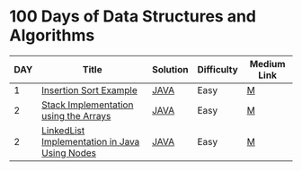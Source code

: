 # 100 Days of Data Structures and Algorithms

| DAY |             Title                   | Solution | Difficulty | Medium Link |
|-----| ------------------------------------| -------- | ---------- | ----------- |
| 1 |[Insertion Sort Example](https://en.wikipedia.org/wiki/Insertion_sort) | [JAVA](https://github.com/lavanganji/AlgorithmsMadeEasy/blob/master/src/org.lkg.ds/StackArray.java)|Easy|[M](https://medium.com/csinterviewprep/day-0-stacks-2188bef60bca) |
| 2 |[Stack Implementation using the Arrays](https://en.wikipedia.org/wiki/Stack_(abstract_data_type)) | [JAVA](https://github.com/lavanganji/AlgorithmsMadeEasy/blob/master/src/org.lkg.ds/StackArray.java)|Easy|[M](https://medium.com/csinterviewprep/day-0-stacks-2188bef60bca) |
| 2 |[LinkedList Implementation in Java Using Nodes](https://en.wikipedia.org/wiki/Linked_list) | [JAVA](https://github.com/lavanganji/AlgorithmsMadeEasy/blob/master/src/org.lkg.ds/LinkedListImplementation.java)|Easy|[M](https://medium.com/csinterviewprep/day-0-stacks-2188bef60bca) |

